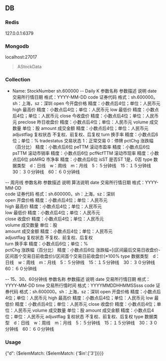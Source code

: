 ## DB
### Redis
127.0.0.1:6379
### Mongodb
localhost:27017
> AStockData

### Collection
- Name: StockNumber sh.600000
-- Daily K
参数名称 	参数描述 	说明
date 	交易所行情日期 	格式：YYYY-MM-DD
code 	证券代码 	格式：sh.600000。sh：上海，sz：深圳
open 	今开盘价格 	精度：小数点后4位；单位：人民币元
high 	最高价 	精度：小数点后4位；单位：人民币元
low 	最低价 	精度：小数点后4位；单位：人民币元
close 	今收盘价 	精度：小数点后4位；单位：人民币元
preclose 	昨日收盘价 	精度：小数点后4位；单位：人民币元
volume 	成交数量 	单位：股
amount 	成交金额 	精度：小数点后4位；单位：人民币元
adjustflag 	复权状态 	不复权、前复权、后复权
turn 	换手率 	精度：小数点后6位；单位：%
tradestatus 	交易状态 	1：正常交易 0：停牌
pctChg 	涨跌幅（百分比） 	精度：小数点后6位
peTTM 	滚动市盈率 	精度：小数点后6位
psTTM 	滚动市销率 	精度：小数点后6位
pcfNcfTTM 	滚动市现率 	精度：小数点后6位
pbMRQ 	市净率 	精度：小数点后6位
isST 	是否ST 	1是，0否 
type    数据类型　d：日线　w：周线　m：月线　5：５分钟线　15：１５分钟线　30：３０分钟线　60：６０分钟线

-- 周月线
参数名称 	参数描述 	说明 	算法说明
date 	交易所行情日期 	格式：YYYY-MM-DD 	
code 	证券代码 	格式：sh.600000。sh：上海，sz：深圳 	
open 	开盘价格 	精度：小数点后4位；单位：人民币元 	
high 	最高价 	精度：小数点后4位；单位：人民币元 	
low 	最低价 	精度：小数点后4位；单位：人民币元 	
close 	收盘价 	精度：小数点后4位；单位：人民币元 	
volume 	成交数量 	单位：股 	
amount 	成交金额 	精度：小数点后4位；单位：人民币元 	
adjustflag 	复权状态 	不复权、前复权、后复权 	
turn 	换手率 	精度：小数点后6位；单位：% 	
pctChg 	涨跌幅（百分比） 	精度：小数点后6位 	涨跌幅=[(区间最后交易日收盘价-区间首个交易日前收盘价)/区间首个交易日前收盘价]*100% 
type    数据类型　d：日线　w：周线　m：月线　5：５分钟线　15：１５分钟线　30：３０分钟线　60：６０分钟线

-- 15、30、60分钟线
参数名称 	参数描述 	说明
date 	交易所行情日期 	格式：YYYY-MM-DD
time 	交易所行情时间 	格式：YYYYMMDDHHMMSSsss
code 	证券代码 	格式：sh.600000。sh：上海，sz：深圳
open 	开盘价格 	精度：小数点后4位；单位：人民币元
high 	最高价 	精度：小数点后4位；单位：人民币元
low 	最低价 	精度：小数点后4位；单位：人民币元
close 	收盘价 	精度：小数点后4位；单位：人民币元
volume 	成交数量 	单位：股
amount 	成交金额 	精度：小数点后4位；单位：人民币元
adjustflag 	复权状态 	不复权、前复权、后复权
type    数据类型　d：日线　w：周线　m：月线　5：５分钟线　15：１５分钟线　30：３０分钟线　60：６０分钟线

### Usage
{"d": {$elemMatch: {$elemMatch: {'$in':['3']}}}}
